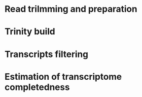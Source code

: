 # Read trilmming and preparation

# Trinity build

# Transcripts filtering

# Estimation of transcriptome completedness
